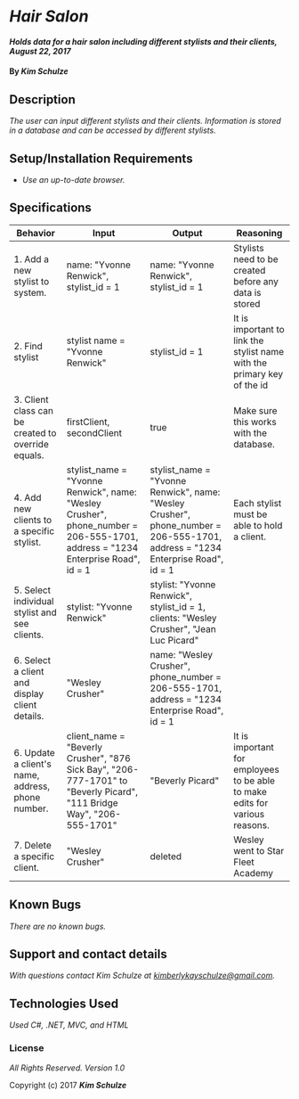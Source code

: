 # _Hair Salon_

#### _Holds data for a hair salon including different stylists and their clients, August 22, 2017_

#### By _**Kim Schulze**_

## Description

_The user can input different stylists and their clients.  Information is stored in a database and can be accessed by different stylists._

## Setup/Installation Requirements

* _Use an up-to-date browser._

## Specifications
| Behavior | Input | Output | Reasoning |
| ---- | ---- | ---- | ---- |
| 1. Add a new stylist to system. | name: "Yvonne Renwick", stylist_id = 1 | name: "Yvonne Renwick", stylist_id = 1 | Stylists need to be created before any data is stored |
| 2. Find stylist | stylist name = "Yvonne Renwick" | stylist_id = 1 | It is important to link the stylist name with the primary key of the id |
| 3. Client class can be created to override equals. | firstClient, secondClient | true | Make sure this works with the database. |
| 4. Add new clients to a specific stylist. | stylist_name = "Yvonne Renwick", name: "Wesley Crusher", phone_number = 206-555-1701, address = "1234 Enterprise Road", id = 1 | stylist_name = "Yvonne Renwick", name: "Wesley Crusher", phone_number = 206-555-1701, address = "1234 Enterprise Road", id = 1 | Each stylist must be able to hold a client. |
| 5. Select individual stylist and see clients. | stylist: "Yvonne Renwick" | stylist: "Yvonne Renwick", stylist_id = 1, clients: "Wesley Crusher", "Jean Luc Picard" |
| 6. Select a client and display client details. | "Wesley Crusher" | name: "Wesley Crusher", phone_number = 206-555-1701, address = "1234 Enterprise Road", id = 1 |
| 6. Update a client's name, address, phone number. | client_name = "Beverly Crusher", "876 Sick Bay", "206-777-1701" to "Beverly Picard", "111 Bridge Way", "206-555-1701" | "Beverly Picard" | It is important for employees to be able to make edits for various reasons. |
| 7. Delete a specific client. | "Wesley Crusher" | deleted | Wesley went to Star Fleet Academy |

## Known Bugs

_There are no known bugs._

## Support and contact details

_With questions contact Kim Schulze at kimberlykayschulze@gmail.com._

## Technologies Used

_Used C#, .NET, MVC, and HTML_

### License

*All Rights Reserved.  Version 1.0*

Copyright (c) 2017 **_Kim Schulze_**
